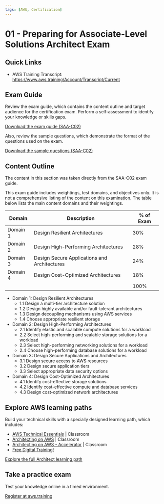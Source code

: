 ```yaml
---
tags: [AWS, Certification]
---
```


# 01 - Preparing for Associate-Level Solutions Architect Exam

## Quick Links

- AWS Training Transcript: https://www.aws.training/Account/Transcript/Current

## Exam Guide

Review the exam guide, which contains the content outline and target audience for the certification exam. Perform a self-assessment to identify your knowledge or skills gaps.

[Download the exam guide (SAA-C02)](https://d1.awsstatic.com/training-and-certification/docs-sa-assoc/AWS-Certified-Solutions-Architect-Associate_Exam-Guide.pdf)

Also, review the sample questions, which demonstrate the format of the questions used on the exam.

[Download the sample questions (SAA-C02)](https://d1.awsstatic.com/training-and-certification/docs-sa-assoc/AWS-Certified-Solutions-Architect-Associate_Sample-Questions.pdf)

## Content Outline

The content in this section was taken directly from the SAA-C02 exam guide. 

This exam guide includes weightings, test domains, and objectives only. It is not a comprehensive listing of the content on this examination. The table below lists the main content domains and their weightings.

| Domain   | Description                                  | % of Exam |
| -------- | -------------------------------------------- | --------- |
| Domain 1 | Design Resilient Architectures               | 30%       |
| Domain 2 | Design High-Performing Architectures         | 28%       |
| Domain 3 | Design Secure Applications and Architectures | 24%       |
| Domain 4 | Design Cost-Optimized Architectures          | 18%       |
|          |                                              | 100%      |

- Domain 1: Design Resilient Architectures
  - 1.1 Design a multi-tier architecture solution
  - 1.2 Design highly available and/or fault-tolerant architectures
  - 1.3 Design decoupling mechanisms using AWS services
  - 1.4 Choose appropriate resilient storage
- Domain 2: Design High-Performing Architectures
  - 2.1 Identify elastic and scalable compute solutions for a workload
  - 2.2 Select high-performing and scalable storage solutions for a workload
  - 2.3 Select high-performing networking solutions for a workload
  - 2.4 Choose high-performing database solutions for a workload
- Domain 3: Design Secure Applications and Architectures
  - 3.1 Design secure access to AWS resources
  - 3.2 Design secure application tiers
  - 3.3 Select appropriate data security options
- Domain 4: Design Cost-Optimized Architectures
  - 4.1 Identify cost-effective storage solutions
  - 4.2 Identify cost-effective compute and database services
  - 4.3 Design cost-optimized network architectures

## Explore AWS learning paths

Build your technical skills with a specially designed learning path, which includes:

- [AWS Technical Essentials](https://aws.amazon.com/training/course-descriptions/essentials/) | Classroom
- [Architecting on AWS](https://aws.amazon.com/training/course-descriptions/architect/) | Classroom
- [Architecting on AWS - Accelerator](https://aws.amazon.com/training/course-descriptions/architecting-aws-accelerator/) | Classroom
- [Free Digital Training!](https://www.aws.training/Details/Curriculum?id=20685)

[Explore the full Architect learning path](https://aws.amazon.com/training/path-architecting/)

## Take a practice exam

Test your knowledge online in a timed environment.

[Register at aws.training](https://www.aws.training/certification?src=exam-prep)

